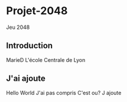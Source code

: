 # Projet-2048
Jeu 2048
## Introduction
MarieD
L'école Centrale de Lyon
## J'ai ajoute 
Hello World
J'ai pas compris
C'est ou?
J ajoute
